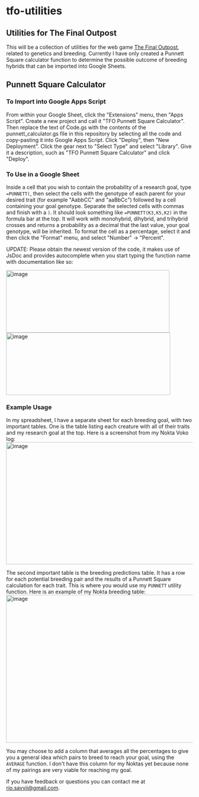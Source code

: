 # tfo-utilities
## Utilities for The Final Outpost

This will be a collection of utilities for the web game [The Final Outpost](https://finaloutpost.net/), related to genetics and breeding. Currently I have only created a Punnett Square calculator function to determine the possible outcome of breeding hybrids that can be imported into Google Sheets.

## Punnett Square Calculator
### To Import into Google Apps Script
From within your Google Sheet, click the "Extensions" menu, then "Apps Script". Create a new project and call it "TFO Punnett Square Calculator". Then replace the text of Code.gs with the contents of the punnett_calculator.gs file in this repository by selecting all the code and copy-pasting it into Google Apps Script. Click "Deploy", then "New Deployment". Click the gear next to "Select Type" and select "Library". Give it a description, such as "TFO Punnett Square Calculator" and click "Deploy".

### To Use in a Google Sheet
Inside a cell that you wish to contain the probability of a research goal, type `=PUNNETT(`, then select the cells with the genotype of each parent for your desired trait (for example "AabbCC" and "aaBbCc") followed by a cell containing your goal genotype. Separate the selected cells with commas and finish with a `)`. It should look something like `=PUNNETT(K3,K5,K2)` in the formula bar at the top. It will work with monohybrid, dihybrid, and trihybrid crosses and returns a probability as a decimal that the last value, your goal genotype, will be inherited. To format the cell as a percentage, select it and then click the "Format" menu, and select "Number" -> "Percent".

UPDATE: Please obtain the newest version of the code, it makes use of JsDoc and provides autocomplete when you start typing the function name with documentation like so:

<img width="441" height="168" alt="image" src="https://github.com/user-attachments/assets/bd8b7fd4-d3ea-41cf-aa70-2da5b22289f9" />   <img width="443" height="168" alt="image" src="https://github.com/user-attachments/assets/162a1a9f-39e0-4163-9d11-7ad989d115dc" />


### Example Usage
In my spreadsheet, I have a separate sheet for each breeding goal, with two important tables. One is the table listing each creature with all of their traits and my research goal at the top. Here is a screenshot from my Nokta Voko log:
<img width="2209" height="329" alt="image" src="https://github.com/user-attachments/assets/498ed08d-b3ea-4061-ba41-fe9e8238d3f0" />

The second important table is the breeding predictions table. It has a row for each potential breeding pair and the results of a Punnett Square calculation for each trait. This is where you would use my `PUNNETT` utility function. Here is an example of my Nokta breeding table:
<img width="1348" height="398" alt="image" src="https://github.com/user-attachments/assets/7c56c22c-f991-47fb-ae5a-7dd716617f8e" />

You may choose to add a column that averages all the percentages to give you a general idea which pairs to breed to reach your goal, using the `AVERAGE` function. I don't have this column for my Noktas yet because none of my pairings are very viable for reaching my goal.

If you have feedback or questions you can contact me at [rio.savvii@gmail.com](mailto:rio.savvii@gmail.com).
